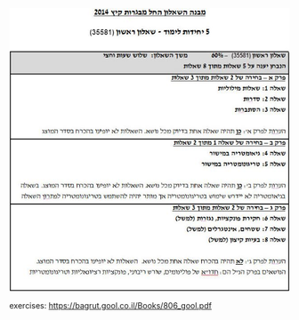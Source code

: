 ![struct](https://github.com/yehonadav/math_course/blob/master/five_units/806/struct.JPG?raw=true)  

exercises:
https://bagrut.gool.co.il/Books/806_gool.pdf